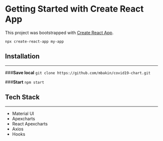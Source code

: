 # Getting Started with Create React App

This project was bootstrapped with [Create React App](https://github.com/facebook/create-react-app).

`npx create-react-app my-app`
## **Installation**
<hr>

###**Save local**
`git clone https://github.com/mbakin/covid19-chart.git`

###**Start**
`npm start`

## **Tech Stack**
<hr>

- Material UI
- Apexcharts
- React Apexcharts
- Axios
- Hooks
<br>

